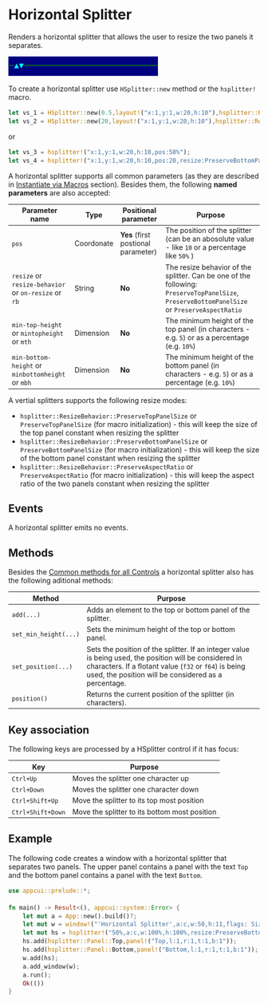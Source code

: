 # Horizontal Splitter

Renders a horizontal splitter that allows the user to resize the two panels it separates.

<img src="img/hsplitter.png" width=300/>

To create a horizontal splitter use `HSplitter::new` method or the `hsplitter!` macro.

```rust
let vs_1 = HSplitter::new(0.5,layout!("x:1,y:1,w:20,h:10"),hsplitter::ResizeBehavior::PreserveBottomPanelSize);
let vs_2 = HSplitter::new(20,layout!("x:1,y:1,w:20,h:10"),hsplitter::ResizeBehavior::PreserveBottomPanelSize);
```

or

```rust
let vs_3 = hsplitter!("x:1,y:1,w:20,h:10,pos:50%");
let vs_4 = hsplitter!("x:1,y:1,w:20,h:10,pos:20,resize:PreserveBottomPanelSize");
```


A horizontal splitter supports all common parameters (as they are described in [Instantiate via Macros](../instantiate_via_macros.md) section). Besides them, the following **named parameters** are also accepted:

| Parameter name                                       | Type       | Positional parameter                | Purpose                                                                                                                                      |
| ---------------------------------------------------- | ---------- | ----------------------------------- | -------------------------------------------------------------------------------------------------------------------------------------------- |
| `pos`                                                | Coordonate | **Yes** (first postional parameter) | The position of the splitter (can be an abosolute value - like `10` or a percentage like `50%` )                                             |
| `resize` or `resize-behavior` or `on-resize` or `rb` | String     | **No**                              | The resize behavior of the splitter. Can be one of the following: `PreserveTopPanelSize`, `PreserveBottomPanelSize` or `PreserveAspectRatio` |
| `min-top-height` or `mintopheight` or `mth`          | Dimension  | **No**                              | The minimum height of the top panel (in characters - e.g. `5`) or as a percentage (e.g. `10%`)                                               |
| `min-bottom-height` or `minbottomheight` or `mbh`    | Dimension  | **No**                              | The minimum height of the bottom panel (in characters - e.g. `5`) or as a percentage (e.g. `10%`)                                            |

A vertial splitters supports the following resize modes:
* `hsplitter::ResizeBehavior::PreserveTopPanelSize` or `PreserveTopPanelSize` (for macro initialization) - this will keep the size of the top panel constant when resizing the splitter  
* `hsplitter::ResizeBehavior::PreserveBottomPanelSize` or `PreserveBottomPanelSize` (for macro initialization) - this will keep the size of the bottom panel constant when resizing the splitter   
* `hsplitter::ResizeBehavior::PreserveAspectRatio` or `PreserveAspectRatio` (for macro initialization) - this will keep the aspect ratio of the two panels constant when resizing the splitter  


## Events

A horizontal splitter emits no events.

## Methods

Besides the [Common methods for all Controls](../common_methods.md) a horizontal splitter also has the following aditional methods:

| Method                | Purpose                                                                                                                                                                                                                   |
| --------------------- | ------------------------------------------------------------------------------------------------------------------------------------------------------------------------------------------------------------------------- |
| `add(...)`            | Adds an element to the top or bottom panel of the splitter.                                                                                                                                                               |
| `set_min_height(...)` | Sets the minimum height of the top or bottom panel.                                                                                                                                                                       |
| `set_position(...)`   | Sets the position of the splitter.  If an integer value is being used, the position will be considered in characters. If a flotant value (`f32` or `f64`) is being used, the position will be considered as a percentage. |
| `position()`          | Returns the current position of the splitter (in characters).                                                                                                                                                             |

## Key association

The following keys are processed by a HSplitter control if it has focus:

| Key               | Purpose                                       |
| ----------------- | --------------------------------------------- |
| `Ctrl+Up`         | Moves the splitter one character up           |
| `Ctrl+Down`       | Moves the splitter one character down         |
| `Ctrl+Shift+Up`   | Move the splitter to its top most position    |
| `Ctrl+Shift+Down` | Move the splitter to its bottom most position |

## Example

The following code creates a window with a horizontal splitter that separates two panels. The upper panel contains a panel with the text `Top` and the bottom panel contains a panel with the text `Bottom`.

```rust
use appcui::prelude::*;

fn main() -> Result<(), appcui::system::Error> {
    let mut a = App::new().build()?;
    let mut w = window!("'Horizontal Splitter',a:c,w:50,h:11,flags: Sizeable");
    let mut hs = hsplitter!("50%,a:c,w:100%,h:100%,resize:PreserveBottomPanelSize");
    hs.add(hsplitter::Panel::Top,panel!("Top,l:1,r:1,t:1,b:1"));
    hs.add(hsplitter::Panel::Bottom,panel!("Bottom,l:1,r:1,t:1,b:1"));
    w.add(hs);
    a.add_window(w);
    a.run();
    Ok(())
}
```